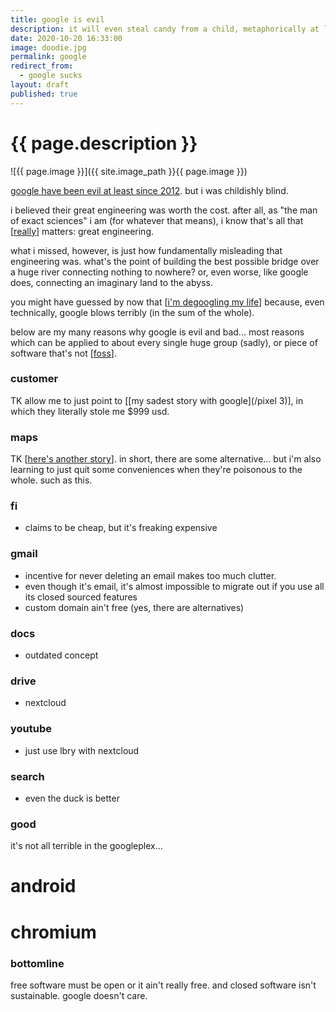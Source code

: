 ```yaml
---
title: google is evil
description: it will even steal candy from a child, metaphorically at least
date: 2020-10-20 16:33:00
image: doodie.jpg
permalink: google
redirect_from:
  - google sucks
layout: draft
published: true
---
```


# {{ page.description }}

![{{ page.image }}]({{ site.image_path }}{{ page.image }})

[google have been evil at least since 2012](https://www.wired.com/2012/06/opinion-google-is-evil/). but i was childishly blind.

i believed their great engineering was worth the cost. after all, as "the man of exact sciences" i am (for whatever that means), i know that's all that [[really](/really)] matters: great engineering.

what i missed, however, is just how fundamentally misleading that engineering was. what's the point of building the best possible bridge over a huge river connecting nothing to nowhere? or, even worse, like google does, connecting an imaginary land to the abyss.

you might have guessed by now that [[i'm degoogling my life](/delete)] because, even technically, google blows terribly (in the sum of the whole).

below are my many reasons why google is evil and bad... most reasons which can be applied to about every single huge group (sadly), or piece of software that's not [[foss](/foss)].

### customer

TK allow me to just point to [[my sadest story with google](/pixel 3)], in which they literally stole me $999 usd.

### maps

TK [[here's another story](/maps)]. in short, there are some alternative... but i'm also learning to just quit some conveniences when they're poisonous to the whole. such as this.

### fi

- claims to be cheap, but it's freaking expensive

### gmail

- incentive for never deleting an email makes too much clutter.
- even though it's email, it's almost impossible to migrate out if you use all its closed sourced features
- custom domain ain't free (yes, there are alternatives)

### docs

- outdated concept

### drive

- nextcloud

### youtube

- just use lbry with nextcloud

### search

- even the duck is better

### good

it's not all terrible in the googleplex...

# android

# chromium

### bottomline

free software must be open or it ain't really free. and closed software isn't sustainable. google doesn't care.
